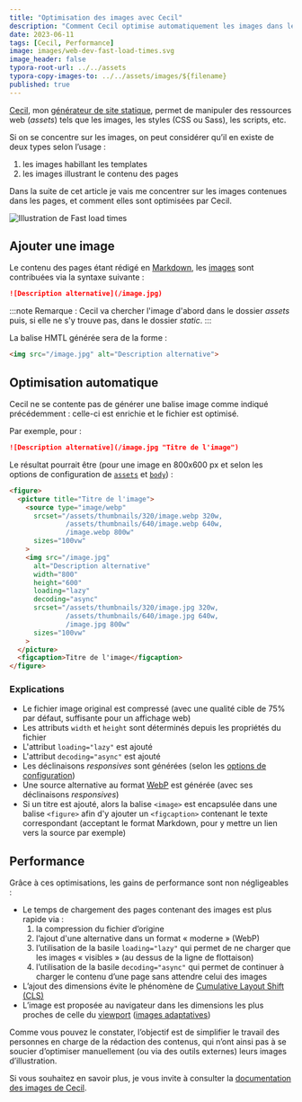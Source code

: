 ```yaml
---
title: "Optimisation des images avec Cecil"
description: "Comment Cecil optimise automatiquement les images dans les contenus écrit en Markdown et pour quels gains de performance."
date: 2023-06-11
tags: [Cecil, Performance]
image: images/web-dev-fast-load-times.svg
image_header: false
typora-root-url: ../../assets
typora-copy-images-to: ../../assets/images/${filename}
published: true
---
```

[Cecil](/tags/cecil), mon [générateur de site statique](https://cecil.app/), permet de manipuler des ressources web (_assets_) tels que les images, les styles (CSS ou Sass), les scripts, etc.

Si on se concentre sur les images, on peut considérer qu’il en existe de deux types selon l’usage :

1. les images habillant les templates
2. les images illustrant le contenu des pages

Dans la suite de cet article je vais me concentrer sur les images contenues dans les pages, et comment elles sont optimisées par Cecil.

![Illustration de Fast load times](/images/web-dev-fast-load-times.svg "Illustration de [Fast load times](https://web.dev/fast/)")

<!-- break -->

## Ajouter une image

Le contenu des pages étant rédigé en [Markdown](https://cecil.app/documentation/content/#markdown), les [images](https://cecil.app/documentation/content/#images) sont contribuées via la syntaxe suivante :

```markdown
![Description alternative](/image.jpg)
```

:::note
Remarque : Cecil va chercher l'image d'abord dans le dossier _assets_ puis, si elle ne s'y trouve pas, dans le dossier _static_.
:::

La balise HMTL générée sera de la forme :

```html
<img src="/image.jpg" alt="Description alternative">
```

## Optimisation automatique

Cecil ne se contente pas de générer une balise image comme indiqué précédemment : celle-ci est enrichie et le fichier est optimisé.

Par exemple, pour :

```markdown
![Description alternative](/image.jpg "Titre de l'image")
```

Le résultat pourrait être (pour une image en 800x600 px et selon les options de configuration de [`assets`](https://cecil.app/documentation/configuration/#assets) et [`body`](https://cecil.app/documentation/configuration/#body)) :

```html
<figure>
  <picture title="Titre de l'image">
    <source type="image/webp"
      srcset="/assets/thumbnails/320/image.webp 320w,
              /assets/thumbnails/640/image.webp 640w,
              /image.webp 800w"
      sizes="100vw"
    >
    <img src="/image.jpg"
      alt="Description alternative"
      width="800"
      height="600"
      loading="lazy"
      decoding="async"
      srcset="/assets/thumbnails/320/image.jpg 320w,
              /assets/thumbnails/640/image.jpg 640w,
              /image.jpg 800w"
      sizes="100vw"
    >
  </picture>
  <figcaption>Titre de l'image</figcaption>
</figure>
```

### Explications

- Le fichier image original est compressé (avec une qualité cible de 75% par défaut, suffisante pour un affichage web)
- Les attributs `width` et `height` sont déterminés depuis les propriétés du fichier
- L'attribut `loading="lazy"` est ajouté
- L'attribut `decoding="async"` est ajouté
- Les déclinaisons _responsives_ sont générées (selon les [options de configuration](https://cecil.app/documentation/configuration/#assets))
- Une source alternative au format [WebP](https://developers.google.com/speed/webp) est générée (avec ses déclinaisons _responsives_)
- Si un titre est ajouté, alors la balise `<image>` est encapsulée dans une balise `<figure>` afin d'y ajouter un `<figcaption>` contenant le texte correspondant (acceptant le format Markdown, pour y mettre un lien vers la source par exemple)

## Performance

Grâce à ces optimisations, les gains de performance sont non négligeables :

- Le temps de chargement des pages contenant des images est plus rapide via :
  1. la compression du fichier d’origine
  2. l’ajout d'une alternative dans un format « moderne » (WebP)
  3. l’utilisation de la basile `loading="lazy"` qui permet de ne charger que les images « visibles » (au dessus de la ligne de flottaison)
  4. l’utilisation de la basile `decoding="async"` qui permet de continuer à charger le contenu d’une page sans attendre celui des images
- L’ajout des dimensions évite le phénomène de [Cumulative Layout Shift (CLS)](https://web.dev/cls/)
- L’image est proposée au navigateur dans les dimensions les plus proches de celle du [viewport](https://developer.mozilla.org/docs/Glossary/Viewport) ([images adaptatives](https://developer.mozilla.org/docs/Learn/HTML/Multimedia_and_embedding/Responsive_images))

Comme vous pouvez le constater, l’objectif est de simplifier le travail des personnes en charge de la rédaction des contenus, qui n’ont ainsi pas à se soucier d’optimiser manuellement (ou via des outils externes) leurs images d’illustration.

Si vous souhaitez en savoir plus, je vous invite à consulter la [documentation des images de Cecil](https://cecil.app/documentation/content/#images).
